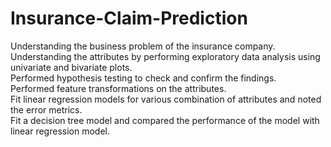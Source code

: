 # Insurance-Claim-Prediction
Understanding the business problem of the insurance company.  
Understanding the attributes by performing exploratory data analysis using univariate and bivariate plots.  
Performed hypothesis testing to check and confirm the findings.  
Performed feature transformations on the attributes.  
Fit linear regression models for various combination of attributes and noted the error metrics.  
Fit a decision tree model and compared the performance of the model with linear regression model.  
